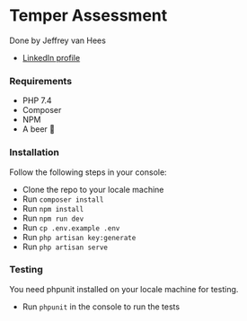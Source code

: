 # Temper Assessment
Done by Jeffrey van Hees 
- [LinkedIn profile](https://www.linkedin.com/in/jeffreyvanhees/)
### Requirements
- PHP 7.4
- Composer
- NPM
- A beer 🍺

### Installation
Follow the following steps in your console:
- Clone the repo to your locale machine
- Run `composer install`
- Run `npm install`
- Run `npm run dev`
- Run `cp .env.example .env`
- Run `php artisan key:generate`
- Run `php artisan serve`

### Testing
You need phpunit installed on your locale machine for testing.
- Run `phpunit` in the console to run the tests
